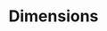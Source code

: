 ---
bigquery: https://console.cloud.google.com/bigquery?p=covid-19-dimensions-ai&page=table&d=data&t=publications
contributors: Digital Science, https://www.digital-science.com/
cost: Free for personal, non-commercial use.
description: Dimensions contains more than 100 million publications, ranging from
  articles published in scholarly journals, books and book chapters, to preprints
  and conference proceedings. All publications are contextualized with linked data
  sets, funding, publications, patents, clinical trials, and policy documents. You
  can also view associated categories, funders, institutions, and researcher profiles.
documentation: https://docs.dimensions.ai/bigquery/index.html
last_edit: 04/09/2022, 11:34:40
location: https://www.dimensions.ai/products/free/
maintained_by: Digital Science, https://www.digital-science.com/
schema_fields:
- citations
- associated_grant_ids
- name
- acronym
- inventor_names
- book_title
- proceedings_title
- pages
- research_org_cities
- parent_id
- funder_countries
- current_assignee
- funding_cny
- cited_by_ids
- doi
- date_inserted
- funder_org_acronyms
- date
- jurisdiction
- application_number
- date_print
- date_normal
- funding_nzd
- funding_eur
- acronyms
- issue
- priority_date
- concepts
- ipcr
- open_access_categories
- altmetrics
- research_org_country_names
- funder_org_cities
- publication_date
- license
- original_title
- current_assignee_countries
- title
- granted_year
- acknowledgements
- interventions
- eisbn
- category_hrcs_rac
- citation_string
- created_date
- repository_id
- category_icrp_cso
- journal
- year
- open_access_categories_v2
- funding_cad
- category_rcdc
- active_years
- date_imported_gbq
- research_org_state_codes
- aliases
- research_org_countries
- cpc
- mesh_terms
- funder_org_countries
- id
- funding_jpy
- repository_url
- expiration_year
- end_year
- funding_gbp
- reference_ids
- research_org_city_names
- associated_publication_id
- linkout
- associated_publication_pmid
- filing_date
- family_members_ids
- metrics
- established
- repository_name
- relationships
- funding_amount
- priority_year
- date_online
- subtitles
- funding_currency
- foa_number
- original_assignee_orgs
- citations_count
- organisation_details
- links
- address
- phase
- family_count
- type
- arxiv_id
- patent_ids
- granted_date
- mesh_headings
- original_assignee_countries
- funding_details
- supporting_grant_ids
- category_bra
- email_address
- expiration_date
- category_uoa
- editors
- clinical_trial_ids
- funding_aud
- original_abstract
- publication_year
- current_assignee_orgs
- funding_usd
- pmcid
- registry
- conditions
- legal_events
- grant_number
- language
- category_sdg
- status
- category_for
- pmid
- abstract
- resulting_publication_ids
- publication_ids
- source_id
- wikipedia_url
- assignee_countries
- book_series_title
- associated_publication_arxiv_id
- description
- external_ids
- family_id
- journal_lists
- legal_status
- kind
- filing_status
- original_assignee
- resulting_publication_doi
- embargo_date
- end_date
- date_modified
- category_hra
- isbn
- types
- research_org_state_names
- volume
- associated_publication_doi
- start_year
- funder_org
- funder_orgs
- category_icrp_ct
- funder_org_state_codes
- start_date
- gender
- category_hrcs_hc
- researcher_ids
- research_orgs
- categories
- funding_chf
- conference
- investigators
- authors
- brief_title
- labels
- filing_year
- assignee_orgs
- publisher
shortname: dimensions
tags:
- scholarly literature
- patents
- funding
- clinical trials
- academic profiles
terms_of_use: 'Use of both the Dimensions COVID-19 dataset and full Dimensions dataset
  are subject to the Dimensions Terms of use: https://www.dimensions.ai/policies-terms-legal '
title: Dimensions
uuid: dcff88bd-fe6b-4fdb-8159-809bf9d7bc1c
---